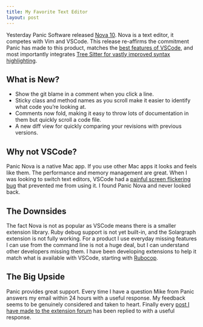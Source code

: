 ```yaml
---
title: My Favorite Text Editor
layout: post
---
```

Yesterday Panic Software released [Nova 10](https://nova.app). Nova is a text editor, it competes with Vim and VSCode. This release re-affirms the commitment Panic has made to this product, matches the [best features of VSCode](https://nova.app/releases/), and most importantly integrates [Tree Sitter for vastly improved syntax highlighting](https://www.youtube.com/watch?v=Jes3bD6P0To). 

## What is New?
* Show the git blame in a comment when you click a line.
* Sticky class and method names as you scroll make it easier to identify what code you’re looking at.
* Comments now fold, making it easy to throw lots of documentation in them but quickly scroll a code file.
* A new diff view for quickly comparing your revisions with previous versions.

## Why not VSCode?
Panic Nova is a native Mac app. If you use other Mac apps it looks and feels like them. The performance and memory management are great. When I was looking to switch text editors, VSCode had a [painful screen flickering bug](https://github.com/microsoft/vscode/issues/41238) that prevented me from using it. I found Panic Nova and never looked back.

## The Downsides
The fact Nova is not as popular as VSCode means there is a smaller extension library. Ruby debug support is not yet built-in, and the Solargraph extension is not fully working. For a product I use everyday missing features I can use from the command line is not a huge deal, but I can understand other developers missing them. I have been developing extensions to help it match what is available with VSCode, starting with [Rubocop](nova://extension/?id=zagaja.Rubocop&name=RuboCop).

## The Big Upside
Panic provides great support. Every time I have a question Mike from Panic answers my email within 24 hours with a useful response. My feedback seems to be genuinely considered and taken to heart. Finally every [post I have made to the extension forum](https://devforum.nova.app/t/how-do-i-read-a-files-contents/1808) has been replied to with a useful response.

